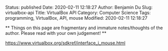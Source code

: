 Status: published
Date: 2020-02-11 12:18:27
Author: Benjamin Du
Slug: virtualbox-api
Title: VirtualBox API
Category: Computer Science
Tags: programming, VirtualBox, API, mouse
Modified: 2020-02-11 12:18:27

**
Things on this page are fragmentary and immature notes/thoughts of the author.
Please read with your own judgement!
**


https://www.virtualbox.org/sdkref/interface_i_mouse.html
